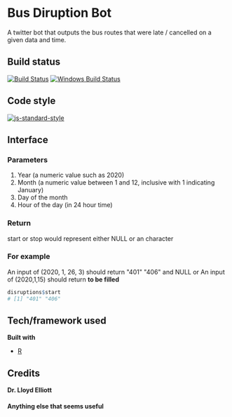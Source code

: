 # Bus Diruption Bot
A twitter bot that outputs the bus routes that were late / cancelled on a given data and time.

## Build status
[![Build Status](https://travis-ci.org/akashnimare/foco.svg?branch=master)](https://travis-ci.org/akashnimare/foco)
[![Windows Build Status](https://ci.appveyor.com/api/projects/status/github/akashnimare/foco?branch=master&svg=true)](https://ci.appveyor.com/project/akashnimare/foco/branch/master)

## Code style
[![js-standard-style](https://img.shields.io/badge/code%20style-standard-brightgreen.svg?style=flat)](https://github.com/feross/standard)
 
 ## Interface

### Parameters

1. Year (a numeric value such as 2020)
2. Month (a numeric value between 1 and 12, inclusive with 1 indicating January)
3. Day of the month
4. Hour of the day (in 24 hour time)

### Return 

start or stop would represent either NULL or an character 

### For example 

An input of (2020, 1, 26, 3) should return "401" "406" and NULL or An input of (2020,1,15) should return **to be filled**

```R
disruptions$start
# [1] "401" "406"

``` 
## Tech/framework used
<b>Built with</b>
- [R](https://www.r-project.org/about.html)

## Credits
**Dr. Lloyd Elliott**  

#### Anything else that seems useful
